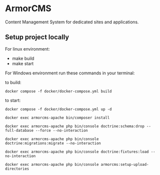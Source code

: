 # ArmorCMS

Content Management System for dedicated sites and applications.

## Setup project locally

For linux environment:
- make build
- make start


For Windows environment run these commands in your terminal:

to build:

    docker compose -f docker/docker-compose.yml build

to start:

    docker compose -f docker/docker-compose.yml up -d

    docker exec armorcms-apache bin/composer install

    docker exec armorcms-apache php bin/console doctrine:schema:drop --full-database --force --no-interaction

    docker exec armorcms-apache php bin/console doctrine:migrations:migrate --no-interaction

    docker exec armorcms-apache php bin/console doctrine:fixtures:load --no-interaction

    docker exec armorcms-apache php bin/console armorcms:setup-upload-directories

